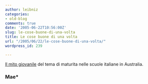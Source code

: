 ```yaml
---
author: leibniz
categories:
- old-blog
comments: true
date: '2005-06-22T10:56:00Z'
slug: le-cose-buone-di-una-volta
title: Le cose buone di una volta
url: "/2005/06/22/le-cose-buone-di-una-volta/"
wordpress_id: 239

---
```

[Il mito giovanile](https://mae.splinder.com/1119404898#5100646) del tema di maturita nelle scuole italiane in Australia.  



### Mae*
